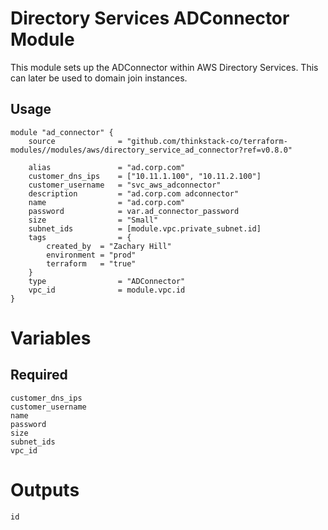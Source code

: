 Directory Services ADConnector Module
=====================================

This module sets up the ADConnector within AWS Directory Services. This can later be used to domain join instances.

## Usage
    module "ad_connector" {
        source              = "github.com/thinkstack-co/terraform-modules//modules/aws/directory_service_ad_connector?ref=v0.8.0"

        alias               = "ad.corp.com"
        customer_dns_ips    = ["10.11.1.100", "10.11.2.100"]
        customer_username   = "svc_aws_adconnector"
        description         = "ad.corp.com adconnector"
        name                = "ad.corp.com"
        password            = var.ad_connector_password
        size                = "Small"
        subnet_ids          = [module.vpc.private_subnet.id]
        tags                = {
            created_by  = "Zachary Hill"
            environment = "prod"
            terraform   = "true"
        }
        type                = "ADConnector"
        vpc_id              = module.vpc.id
    }

# Variables
## Required
    customer_dns_ips
    customer_username
    name
    password
    size
    subnet_ids
    vpc_id

# Outputs
    id

